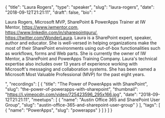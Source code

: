 {
  "title": "Laura Rogers",
  "type": "speaker",
  "slug": "laura-rogers",
  "date": "2018-09-12T21:21:11",
  "draft": false,
  "bio": "<p> Laura Rogers, Microsoft MVP, SharePoint & PowerApps Trainer at IW Mentor, https://www.iwmentor.com, https://www.linkedin.com/in/sharepointguru/, https://twitter.com/WonderLaura. Laura is a SharePoint expert, speaker, author and educator. She is well-versed in helping organizations make the most of their SharePoint environments using out-of-box functionalities such as workflows, forms and Web parts. She is currently the owner of IW Mentor, a SharePoint and PowerApps Training Company. Laura's technical expertise also includes over 13 years of experience working with Microsoft's messaging and collaboration systems. She has been named a Microsoft Most Valuable Professional (MVP) for the past eight years.</p>",
  "recordings": [
    {
      "title": "The Power of PowerApps with SharePoint",
      "slug": "the-power-of-powerapps-with-sharepoint",
      "thumbnail": "https://i.vimeocdn.com/video/725423596_295x166.jpg",
      "date": "2018-09-12T21:21:11",
      "meetups": [
        {
          "name": "Austin Office 365 and SharePoint User Group",
          "slug": "austin-office-365-and-sharepoint-user-group"
        }
      ],
      "tags": [
        {
          "name": "PowerApps",
          "slug": "powerapps"
        }
      ]
    }
  ]
}